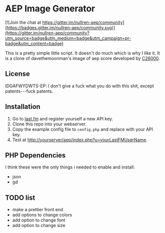# AEP Image Generator

[![Join the chat at https://gitter.im/nullren-aep/community](https://badges.gitter.im/nullren-aep/community.svg)](https://gitter.im/nullren-aep/community?utm_source=badge&utm_medium=badge&utm_campaign=pr-badge&utm_content=badge)

This is a pretty simple little script. It doesn't do much which is why I
like it. It is a clone of davethemoonman's image of aep score developed
by [C26000](http://www.last.fm/group/We%2BDon%2527t%2BHave%2BExponential%2BProfiles/journal/2006/05/4/129052).

## License

IDGAFWYDWTS-EP: I don't give a fuck what you do with this shit, except
patents---fuck patents.


## Installation

1. Go to [last.fm](http://www.last.fm/api) and register yourself a new API key.
2. Clone this repo into your webserver.
2. Copy the example config file to `config.php` and replace with your API key.
4. Test at [http://yourserver/aep/index.php?u=yourLastFMUserName](http://yourserver/aep/index.php?u=yourLastFMUserName).

## PHP Dependencies

I think these were the only things i needed to enable and install:

- json
- gd

## TODO list

- make a prettier front end
- add options to change colors
- add option to change font
- add option to change size
